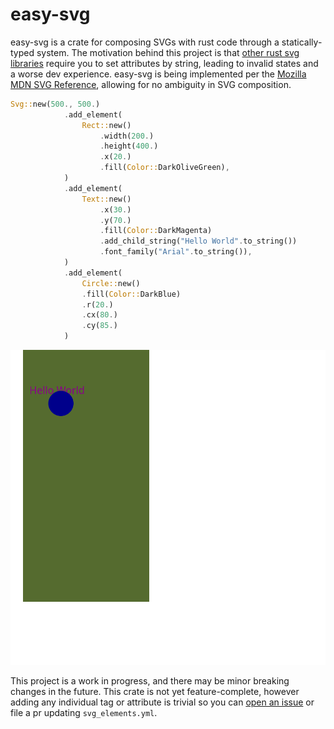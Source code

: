 # easy-svg

easy-svg is a crate for composing SVGs with rust code through a statically-typed system. The motivation behind this project is that [other rust svg libraries](https://crates.io/crates/svg) require you to set attributes by string, leading to invalid states and a worse dev experience. easy-svg is being implemented per the [Mozilla MDN SVG Reference](https://developer.mozilla.org/en-US/docs/Web/SVG/Reference), allowing for no ambiguity in SVG composition. 

```rust
Svg::new(500., 500.)
            .add_element(
                Rect::new()
                    .width(200.)
                    .height(400.)
                    .x(20.)
                    .fill(Color::DarkOliveGreen),
            )
            .add_element(
                Text::new()
                    .x(30.)
                    .y(70.)
                    .fill(Color::DarkMagenta)
                    .add_child_string("Hello World".to_string())
                    .font_family("Arial".to_string()),
            )
            .add_element(
            	Circle::new()
            	.fill(Color::DarkBlue)
            	.r(20.)
            	.cx(80.)
            	.cy(85.)
            )
```



![svg_example_1](docs/examples/rect_circle_text.png)

This project is a work in progress, and there may be minor breaking changes in the future. This crate is not yet feature-complete, however adding any individual tag or attribute is trivial so you can [open an issue](https://github.com/effdotsh/easy-svg/issues/new) or file a pr updating `svg_elements.yml`.

